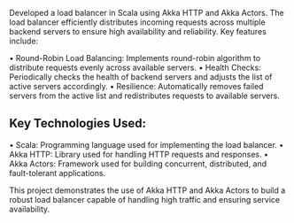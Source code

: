 Developed a load balancer in Scala using Akka HTTP and Akka Actors. The load balancer efficiently distributes incoming requests across multiple backend servers to ensure high availability and reliability. Key features include:

 • Round-Robin Load Balancing: Implements round-robin algorithm to distribute requests evenly across available servers.
 • Health Checks: Periodically checks the health of backend servers and adjusts the list of active servers accordingly.
 • Resilience: Automatically removes failed servers from the active list and redistributes requests to available servers.

## Key Technologies Used:
• Scala: Programming language used for implementing the load balancer.
• Akka HTTP: Library used for handling HTTP requests and responses.
• Akka Actors: Framework used for building concurrent, distributed, and fault-tolerant applications.

This project demonstrates the use of Akka HTTP and Akka Actors to build a robust load balancer capable of handling high traffic and ensuring service availability.
